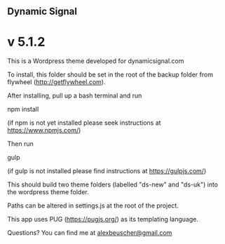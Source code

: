## Dynamic Signal
# v 5.1.2

This is a Wordpress theme developed for dynamicsignal.com

To install, this folder should be set in the root of the backup folder from flywheel (http://getflywheel.com).

After installing, pull up a bash terminal and run

  npm install

(if npm is not yet installed please seek instructions at https://www.npmjs.com/)

Then run

  gulp

(if gulp is not installed please find instructions at https://gulpjs.com/)

This should build two theme folders (labelled "ds-new" and "ds-uk") into the wordpress theme folder.

Paths can be altered in settings.js at the root of the project.

This app uses PUG (https://pugjs.org/) as its templating language.

Questions? You can find me at alexbeuscher@gmail.com
